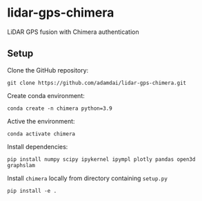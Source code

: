 # lidar-gps-chimera

LiDAR GPS fusion with Chimera authentication

## Setup

Clone the GitHub repository:

    git clone https://github.com/adamdai/lidar-gps-chimera.git

Create conda environment:

    conda create -n chimera python=3.9

Active the environment:
   
    conda activate chimera
    
Install dependencies:

    pip install numpy scipy ipykernel ipympl plotly pandas open3d graphslam
   
Install `chimera` locally from directory containing `setup.py`
   
    pip install -e .
